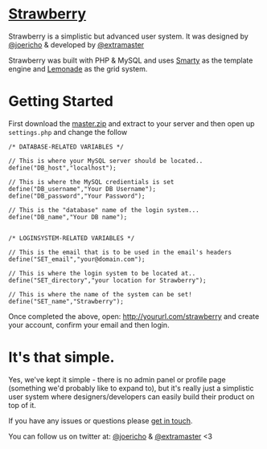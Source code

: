 # [Strawberry](http://lifes.gd/strawberry)

Strawberry is a simplistic but advanced user system. It was designed by [@joericho](http://twitter.com/joericho) & developed by [@extramaster](https://twitter.com/extramaster)

Strawberry was built with PHP & MySQL and uses [Smarty](http://www.smarty.net) as the template engine and [Lemonade](http://joey.so/lemonade) as the grid system.


# Getting Started

First download the [master.zip](https://github.com/lifesgood/strawberry/archive/master.zip) and extract to your server and then open up `settings.php` and change the follow

```
/* DATABASE-RELATED VARIABLES */

// This is where your MySQL server should be located..
define("DB_host","localhost");

// This is where the MySQL credientials is set
define("DB_username","Your DB Username");
define("DB_password","Your Password");

// This is the "database" name of the login system...
define("DB_name","Your DB name");


/* LOGINSYSTEM-RELATED VARIABLES */

// This is the email that is to be used in the email's headers
define("SET_email","your@domain.com");

// This is where the login system to be located at..
define("SET_directory","your location for Strawberry");

// This is where the name of the system can be set!
define("SET_name","Strawberry");
```

Once completed the above, open: http://yoururl.com/strawberry and create your account, confirm your email and then login.

# It's that simple.

Yes, we've kept it simple - there is no admin panel or profile page (something we'd probably like to expand to), but it's really just a simplistic user system where
designers/developers can easily build their product on top of it.

If you have any issues or questions please [get in touch](https://github.com/lifesgood/strawberry/issues/new).

You can follow us on twitter at: [@joericho](http://twitter.com/joericho) & [@extramaster](http://twitter.com/extramaster)
<3
